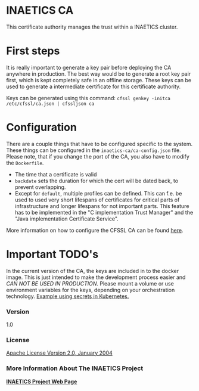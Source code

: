 # INAETICS CA

This certificate authority manages the trust within a INAETICS cluster.

# First steps
It is really important to generate a key pair before deploying the CA anywhere in production.  The best way would be to generate a root key pair first, which is kept completely safe in an offline storage.  These keys can be used to generate a intermediate certificate for this certificate authority.

Keys can be generated using this command:
`cfssl genkey -initca /etc/cfssl/ca.json | cfssljson ca`

# Configuration
There are a couple things that have to be configured specific to the system. These things can be configured in the `inaetics-ca/ca-config.json` file. Please note, that if you change the port of the CA, you also have to modify the `Dockerfile`.
  - The time that a certificate is valid
  - `backdate` sets the duration for which the cert will be dated back, to prevent overlapping.
  - Except for `default`, multiple profiles can be defined. This can f.e. be used to used very short lifespans of certificates for critical parts of infrastructure and longer lifespans for not important parts. This feature has to be implemented in the "C implementation Trust Manager" and the "Java implementation Certificate Service".

More information on how to configure the CFSSL CA can be found [here](https://github.com/cloudflare/cfssl/blob/master/README.md).

# Important TODO's
In the current version of the CA, the keys are included in to the docker image. This is just intended to make the development process easier and *CAN NOT BE USED IN PRODUCTION*. Please mount a volume or use environment variables for the keys, depending on your orchestration technology. [Example using secrets in Kubernetes.](http://kubernetes.io/docs/user-guide/secrets/)

### Version
1.0

### License
[Apache License Version 2.0, January 2004]

### More Information About The INAETICS Project
**[INAETICS Project Web Page]**

[//]: # (date: April, 2016 author: INAETICS Project Team, Martin Gaida)

   [Apache License Version 2.0, January 2004]: <https://github.com/INAETICS/Documentation/blob/master/LICENSE>
   [INAETICS Project Web Page]: <http://www.inaetics.org/>
